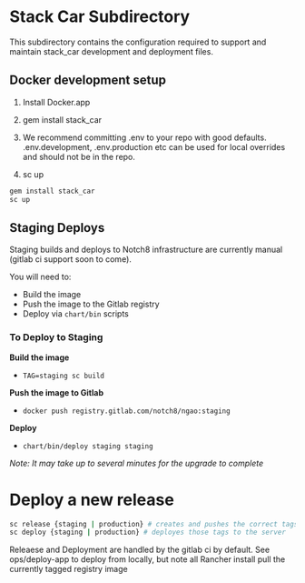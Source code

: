 # Stack Car Subdirectory

This subdirectory contains the configuration required to support and maintain stack_car development and deployment files.

## Docker development setup

1) Install Docker.app 

2) gem install stack_car

3) We recommend committing .env to your repo with good defaults. .env.development, .env.production etc can be used for local overrides and should not be in the repo.

4) sc up

``` bash
gem install stack_car
sc up

```

## Staging Deploys

Staging builds and deploys to Notch8 infrastructure are currently manual (gitlab ci support soon to come).

You will need to:
- Build the image
- Push the image to the Gitlab registry
- Deploy via `chart/bin` scripts

### To Deploy to Staging

**Build the image**
- `TAG=staging sc build`

**Push the image to Gitlab**
- `docker push registry.gitlab.com/notch8/ngao:staging`

**Deploy**
- `chart/bin/deploy staging staging`

*Note: It may take up to several minutes for the upgrade to complete*

# Deploy a new release

``` bash
sc release {staging | production} # creates and pushes the correct tags
sc deploy {staging | production} # deployes those tags to the server
```

Releaese and Deployment are handled by the gitlab ci by default. See ops/deploy-app to deploy from locally, but note all Rancher install pull the currently tagged registry image
